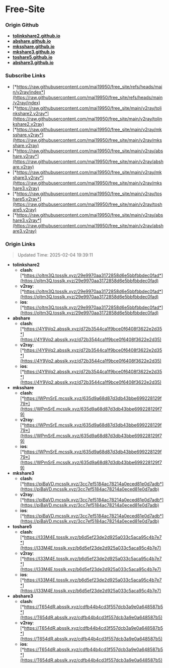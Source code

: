 # Free-Site

### Origin Github

- [**tolinkshare2.github.io**](https://github.com/tolinkshare2/tolinkshare2.github.io)
- [**abshare.github.io**](https://github.com/abshare/abshare.github.io)
- [**mksshare.github.io**](https://github.com/mksshare/mksshare.github.io)
- [**mkshare3.github.io**](https://github.com/mkshare3/mkshare3.github.io)
- [**toshare5.github.io**](https://github.com/toshare5/toshare5.github.io)
- [**abshare3.github.io**](https://github.com/abshare3/abshare3.github.io)

### Subscribe Links

- [*https://raw.githubusercontent.com/mai19950/free_site/refs/heads/main/v2ray/index*](https://raw.githubusercontent.com/mai19950/free_site/refs/heads/main/v2ray/index)
- [*https://raw.githubusercontent.com/mai19950/free_site/main/v2ray/tolinkshare2.v2ray*](https://raw.githubusercontent.com/mai19950/free_site/main/v2ray/tolinkshare2.v2ray)
- [*https://raw.githubusercontent.com/mai19950/free_site/main/v2ray/mksshare.v2ray*](https://raw.githubusercontent.com/mai19950/free_site/main/v2ray/mksshare.v2ray)
- [*https://raw.githubusercontent.com/mai19950/free_site/main/v2ray/abshare.v2ray*](https://raw.githubusercontent.com/mai19950/free_site/main/v2ray/abshare.v2ray)
- [*https://raw.githubusercontent.com/mai19950/free_site/main/v2ray/mkshare3.v2ray*](https://raw.githubusercontent.com/mai19950/free_site/main/v2ray/mkshare3.v2ray)
- [*https://raw.githubusercontent.com/mai19950/free_site/main/v2ray/toshare5.v2ray*](https://raw.githubusercontent.com/mai19950/free_site/main/v2ray/toshare5.v2ray)
- [*https://raw.githubusercontent.com/mai19950/free_site/main/v2ray/abshare3.v2ray*](https://raw.githubusercontent.com/mai19950/free_site/main/v2ray/abshare3.v2ray)

### Origin Links

> Updated Time: 2025-02-04 19:39:11

- **tolinkshare2**
  - **clash**: [*https://oItm3Q.tosslk.xyz/29e9970aa3172858d6e5bbfbbdec0fad*](https://oItm3Q.tosslk.xyz/29e9970aa3172858d6e5bbfbbdec0fad)
  - **v2ray**: [*https://oItm3Q.tosslk.xyz/29e9970aa3172858d6e5bbfbbdec0fad*](https://oItm3Q.tosslk.xyz/29e9970aa3172858d6e5bbfbbdec0fad)
  - **ios**: [*https://oItm3Q.tosslk.xyz/29e9970aa3172858d6e5bbfbbdec0fad*](https://oItm3Q.tosslk.xyz/29e9970aa3172858d6e5bbfbbdec0fad)
- **abshare**
  - **clash**: [*https://4Y9Vq2.absslk.xyz/d72b3544ca1f9bce0f6408f3622e2d35*](https://4Y9Vq2.absslk.xyz/d72b3544ca1f9bce0f6408f3622e2d35)
  - **v2ray**: [*https://4Y9Vq2.absslk.xyz/d72b3544ca1f9bce0f6408f3622e2d35*](https://4Y9Vq2.absslk.xyz/d72b3544ca1f9bce0f6408f3622e2d35)
  - **ios**: [*https://4Y9Vq2.absslk.xyz/d72b3544ca1f9bce0f6408f3622e2d35*](https://4Y9Vq2.absslk.xyz/d72b3544ca1f9bce0f6408f3622e2d35)
- **mksshare**
  - **clash**: [*https://WPmSrE.mcsslk.xyz/635d9a68d87d3db43bbe699228129f79*](https://WPmSrE.mcsslk.xyz/635d9a68d87d3db43bbe699228129f79)
  - **v2ray**: [*https://WPmSrE.mcsslk.xyz/635d9a68d87d3db43bbe699228129f79*](https://WPmSrE.mcsslk.xyz/635d9a68d87d3db43bbe699228129f79)
  - **ios**: [*https://WPmSrE.mcsslk.xyz/635d9a68d87d3db43bbe699228129f79*](https://WPmSrE.mcsslk.xyz/635d9a68d87d3db43bbe699228129f79)
- **mkshare3**
  - **clash**: [*https://piBaVD.mcsslk.xyz/3cc7ef5184ac78214a0eced81e0d7adb*](https://piBaVD.mcsslk.xyz/3cc7ef5184ac78214a0eced81e0d7adb)
  - **v2ray**: [*https://piBaVD.mcsslk.xyz/3cc7ef5184ac78214a0eced81e0d7adb*](https://piBaVD.mcsslk.xyz/3cc7ef5184ac78214a0eced81e0d7adb)
  - **ios**: [*https://piBaVD.mcsslk.xyz/3cc7ef5184ac78214a0eced81e0d7adb*](https://piBaVD.mcsslk.xyz/3cc7ef5184ac78214a0eced81e0d7adb)
- **toshare5**
  - **clash**: [*https://I33M4E.tosslk.xyz/b6d5ef23de2d925a033c5aca95c4b7e7*](https://I33M4E.tosslk.xyz/b6d5ef23de2d925a033c5aca95c4b7e7)
  - **v2ray**: [*https://I33M4E.tosslk.xyz/b6d5ef23de2d925a033c5aca95c4b7e7*](https://I33M4E.tosslk.xyz/b6d5ef23de2d925a033c5aca95c4b7e7)
  - **ios**: [*https://I33M4E.tosslk.xyz/b6d5ef23de2d925a033c5aca95c4b7e7*](https://I33M4E.tosslk.xyz/b6d5ef23de2d925a033c5aca95c4b7e7)
- **abshare3**
  - **clash**: [*https://T654dR.absslk.xyz/cdfb44b4cd3f557dcb3a9e0a648587b5*](https://T654dR.absslk.xyz/cdfb44b4cd3f557dcb3a9e0a648587b5)
  - **v2ray**: [*https://T654dR.absslk.xyz/cdfb44b4cd3f557dcb3a9e0a648587b5*](https://T654dR.absslk.xyz/cdfb44b4cd3f557dcb3a9e0a648587b5)
  - **ios**: [*https://T654dR.absslk.xyz/cdfb44b4cd3f557dcb3a9e0a648587b5*](https://T654dR.absslk.xyz/cdfb44b4cd3f557dcb3a9e0a648587b5)
